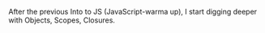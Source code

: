 After the previous Into to JS (JavaScript-warma up), I start digging deeper with Objects, Scopes, Closures.
